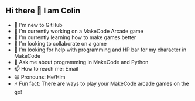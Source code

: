 ## Hi there 👋 I am Colin

- 🙂 I'm new to GitHub
- 🔭 I’m currently working on a MakeCode Arcade game
- 🌱 I’m currently learning how to make games better
- 👯 I’m looking to collaborate on a game
- 🤔 I’m looking for help with programming and HP bar for my character in MakeCode
- 💬 Ask me about programming in MakeCode and Python
- 📫 How to reach me: Email
- 😄 Pronouns: He/Him
- ⚡ Fun fact: There are ways to play your MakeCode arcade games on the go! 
